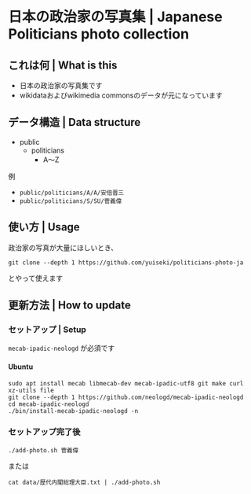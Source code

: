 # 日本の政治家の写真集 | Japanese Politicians photo collection

## これは何 | What is this

- 日本の政治家の写真集です
- wikidataおよびwikimedia commonsのデータが元になっています


## データ構造 | Data structure
- public
  - politicians
    - A～Z

例

- `public/politicians/A/A/安倍晋三`
- `public/politicians/S/SU/菅義偉`

## 使い方 | Usage
政治家の写真が大量にほしいとき、
```
git clone --depth 1 https://github.com/yuiseki/politicians-photo-ja
```
とやって使えます

## 更新方法 | How to update
### セットアップ | Setup
`mecab-ipadic-neologd` が必須です

#### Ubuntu
```
sudo apt install mecab libmecab-dev mecab-ipadic-utf8 git make curl xz-utils file
git clone --depth 1 https://github.com/neologd/mecab-ipadic-neologd
cd mecab-ipadic-neologd
./bin/install-mecab-ipadic-neologd -n
```

### セットアップ完了後
```
./add-photo.sh 菅義偉
```

または

```
cat data/歴代内閣総理大臣.txt | ./add-photo.sh
```